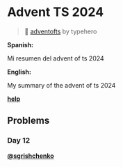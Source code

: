 # Advent TS 2024

> :mega: [adventofts](https://www.adventofts.com/events/2024) by typehero

**Spanish:**
</br>

Mi resumen del advent of ts 2024

**English:**
</br>

My summary of the advent of ts 2024

<!-- line -->
<!-- line -->
<!-- line -->

**[help](https://github.com/hozlucas28/AdventTS-Solutions-2024/tree/Master)**

## Problems

### Day 12

**[@sgrishchenko](https://www.adventofts.com/events/2024/12/solutions/3039)**
